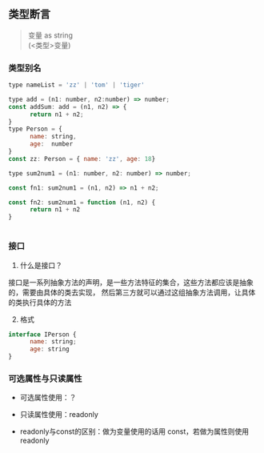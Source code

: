 
## 类型断言
> 变量 as string  
>  (<类型>变量)
### 类型别名




```javascript
type nameList = 'zz' | 'tom' | 'tiger'

type add = (n1: number, n2:number) => number;
const addSum: add = (n1, n2) => {
      return n1 + n2;
}
type Person = {
      name: string,
      age:  number
}
const zz: Person = { name: 'zz', age: 18}

type sum2num1 = (n1: number, n2: number) => number;

const fn1: sum2num1 = (n1, n2) => n1 + n2;

const fn2: sum2num1 = function (n1, n2) {
      return n1 + n2
}



```

### 接口

1. 什么是接口？

接口是一系列抽象方法的声明，是一些方法特征的集合，这些方法都应该是抽象的，需要由具体的类去实现， 然后第三方就可以通过这组抽象方法调用，让具体的类执行具体的方法


2. 格式

```JavaScript
interface IPerson {
      name: string;
      age: string
}
```

### 可选属性与只读属性

- 可选属性使用：？

- 只读属性使用：readonly

- readonly与const的区别：做为变量使用的话用 const，若做为属性则使用readonly


